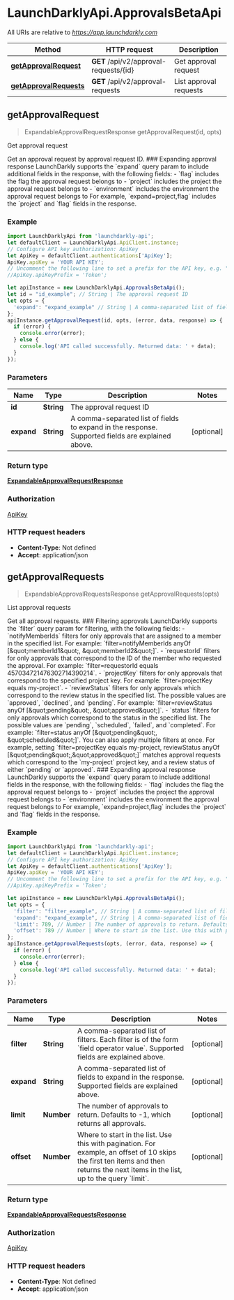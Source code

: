 # LaunchDarklyApi.ApprovalsBetaApi

All URIs are relative to *https://app.launchdarkly.com*

Method | HTTP request | Description
------------- | ------------- | -------------
[**getApprovalRequest**](ApprovalsBetaApi.md#getApprovalRequest) | **GET** /api/v2/approval-requests/{id} | Get approval request
[**getApprovalRequests**](ApprovalsBetaApi.md#getApprovalRequests) | **GET** /api/v2/approval-requests | List approval requests



## getApprovalRequest

> ExpandableApprovalRequestResponse getApprovalRequest(id, opts)

Get approval request

Get an approval request by approval request ID.  ### Expanding approval response  LaunchDarkly supports the &#x60;expand&#x60; query param to include additional fields in the response, with the following fields:  - &#x60;flag&#x60; includes the flag the approval request belongs to - &#x60;project&#x60; includes the project the approval request belongs to - &#x60;environment&#x60; includes the environment the approval request belongs to  For example, &#x60;expand&#x3D;project,flag&#x60; includes the &#x60;project&#x60; and &#x60;flag&#x60; fields in the response. 

### Example

```javascript
import LaunchDarklyApi from 'launchdarkly-api';
let defaultClient = LaunchDarklyApi.ApiClient.instance;
// Configure API key authorization: ApiKey
let ApiKey = defaultClient.authentications['ApiKey'];
ApiKey.apiKey = 'YOUR API KEY';
// Uncomment the following line to set a prefix for the API key, e.g. "Token" (defaults to null)
//ApiKey.apiKeyPrefix = 'Token';

let apiInstance = new LaunchDarklyApi.ApprovalsBetaApi();
let id = "id_example"; // String | The approval request ID
let opts = {
  'expand': "expand_example" // String | A comma-separated list of fields to expand in the response. Supported fields are explained above.
};
apiInstance.getApprovalRequest(id, opts, (error, data, response) => {
  if (error) {
    console.error(error);
  } else {
    console.log('API called successfully. Returned data: ' + data);
  }
});
```

### Parameters


Name | Type | Description  | Notes
------------- | ------------- | ------------- | -------------
 **id** | **String**| The approval request ID | 
 **expand** | **String**| A comma-separated list of fields to expand in the response. Supported fields are explained above. | [optional] 

### Return type

[**ExpandableApprovalRequestResponse**](ExpandableApprovalRequestResponse.md)

### Authorization

[ApiKey](../README.md#ApiKey)

### HTTP request headers

- **Content-Type**: Not defined
- **Accept**: application/json


## getApprovalRequests

> ExpandableApprovalRequestsResponse getApprovalRequests(opts)

List approval requests

Get all approval requests.  ### Filtering approvals  LaunchDarkly supports the &#x60;filter&#x60; query param for filtering, with the following fields:  - &#x60;notifyMemberIds&#x60; filters for only approvals that are assigned to a member in the specified list. For example: &#x60;filter&#x3D;notifyMemberIds anyOf [\&quot;memberId1\&quot;, \&quot;memberId2\&quot;]&#x60;. - &#x60;requestorId&#x60; filters for only approvals that correspond to the ID of the member who requested the approval. For example: &#x60;filter&#x3D;requestorId equals 457034721476302714390214&#x60;. - &#x60;projectKey&#x60; filters for only approvals that correspond to the specified project key. For example: &#x60;filter&#x3D;projectKey equals my-project&#x60;. - &#x60;reviewStatus&#x60; filters for only approvals which correspond to the review status in the specified list. The possible values are &#x60;approved&#x60;, &#x60;declined&#x60;, and &#x60;pending&#x60;. For example: &#x60;filter&#x3D;reviewStatus anyOf [\&quot;pending\&quot;, \&quot;approved\&quot;]&#x60;. - &#x60;status&#x60; filters for only approvals which correspond to the status in the specified list. The possible values are &#x60;pending&#x60;, &#x60;scheduled&#x60;, &#x60;failed&#x60;, and &#x60;completed&#x60;. For example: &#x60;filter&#x3D;status anyOf [\&quot;pending\&quot;, \&quot;scheduled\&quot;]&#x60;.  You can also apply multiple filters at once. For example, setting &#x60;filter&#x3D;projectKey equals my-project, reviewStatus anyOf [\&quot;pending\&quot;,\&quot;approved\&quot;]&#x60; matches approval requests which correspond to the &#x60;my-project&#x60; project key, and a review status of either &#x60;pending&#x60; or &#x60;approved&#x60;.  ### Expanding approval response  LaunchDarkly supports the &#x60;expand&#x60; query param to include additional fields in the response, with the following fields:  - &#x60;flag&#x60; includes the flag the approval request belongs to - &#x60;project&#x60; includes the project the approval request belongs to - &#x60;environment&#x60; includes the environment the approval request belongs to  For example, &#x60;expand&#x3D;project,flag&#x60; includes the &#x60;project&#x60; and &#x60;flag&#x60; fields in the response. 

### Example

```javascript
import LaunchDarklyApi from 'launchdarkly-api';
let defaultClient = LaunchDarklyApi.ApiClient.instance;
// Configure API key authorization: ApiKey
let ApiKey = defaultClient.authentications['ApiKey'];
ApiKey.apiKey = 'YOUR API KEY';
// Uncomment the following line to set a prefix for the API key, e.g. "Token" (defaults to null)
//ApiKey.apiKeyPrefix = 'Token';

let apiInstance = new LaunchDarklyApi.ApprovalsBetaApi();
let opts = {
  'filter': "filter_example", // String | A comma-separated list of filters. Each filter is of the form `field operator value`. Supported fields are explained above.
  'expand': "expand_example", // String | A comma-separated list of fields to expand in the response. Supported fields are explained above.
  'limit': 789, // Number | The number of approvals to return. Defaults to -1, which returns all approvals.
  'offset': 789 // Number | Where to start in the list. Use this with pagination. For example, an offset of 10 skips the first ten items and then returns the next items in the list, up to the query `limit`.
};
apiInstance.getApprovalRequests(opts, (error, data, response) => {
  if (error) {
    console.error(error);
  } else {
    console.log('API called successfully. Returned data: ' + data);
  }
});
```

### Parameters


Name | Type | Description  | Notes
------------- | ------------- | ------------- | -------------
 **filter** | **String**| A comma-separated list of filters. Each filter is of the form &#x60;field operator value&#x60;. Supported fields are explained above. | [optional] 
 **expand** | **String**| A comma-separated list of fields to expand in the response. Supported fields are explained above. | [optional] 
 **limit** | **Number**| The number of approvals to return. Defaults to -1, which returns all approvals. | [optional] 
 **offset** | **Number**| Where to start in the list. Use this with pagination. For example, an offset of 10 skips the first ten items and then returns the next items in the list, up to the query &#x60;limit&#x60;. | [optional] 

### Return type

[**ExpandableApprovalRequestsResponse**](ExpandableApprovalRequestsResponse.md)

### Authorization

[ApiKey](../README.md#ApiKey)

### HTTP request headers

- **Content-Type**: Not defined
- **Accept**: application/json

